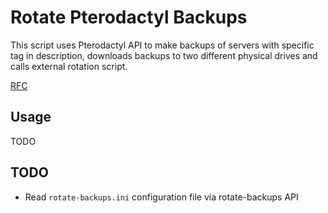 # Rotate Pterodactyl Backups

This script uses Pterodactyl API to make backups of servers with specific tag in description, downloads backups to two
different physical drives and calls external rotation script. 

[RFC](https://docs.google.com/document/d/1gSQEY1mXGZBYNuF5cqelp8d80icmTJVJvaKWTPbTWg0/edit?usp=sharing)

## Usage

TODO

## TODO

* Read `rotate-backups.ini` configuration file via rotate-backups API